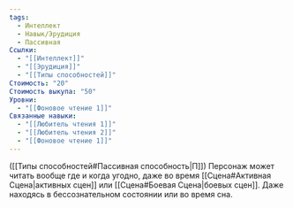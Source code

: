 ```yaml
---
tags:
  - Интеллект
  - Навык/Эрудиция
  - Пассивная
Ссылки:
  - "[[Интеллект]]"
  - "[[Эрудиция]]"
  - "[[Типы способностей]]"
Стоимость: "20"
Стоимость выкупа: "50"
Уровни:
  - "[[Фоновое чтение 1]]"
Связанные навыки:
  - "[[Любитель чтения 1]]"
  - "[[Любитель чтения 2]]"
  - "[[Фоновое чтение 1]]"
---
```

([[Типы способностей#Пассивная способность|П]]) Персонаж может читать вообще где и когда угодно, даже во время [[Сцена#Активная Сцена|активных сцен]] или [[Сцена#Боевая Сцена|боевых сцен]]. Даже находясь в бессознательном состоянии или во время сна. 
